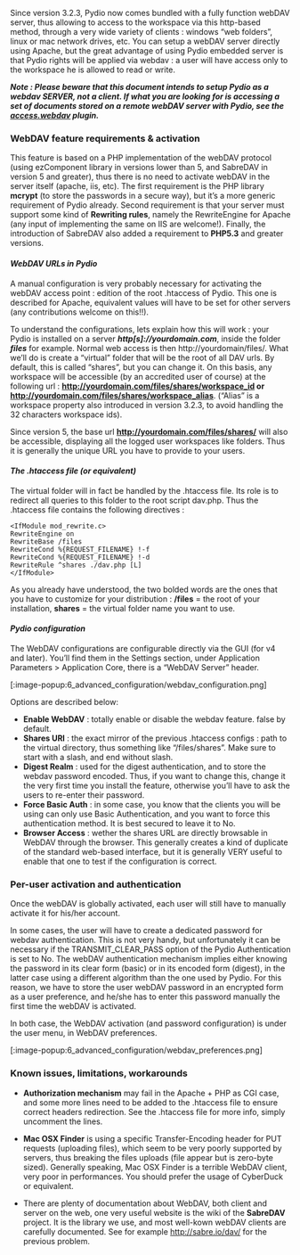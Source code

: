 Since version 3.2.3, Pydio now comes bundled with a fully function webDAV server, thus allowing to access to the workspace via this http-based method, through a very wide variety of clients : windows “web folders”, linux or mac network drives, etc. You can setup a webDAV server directly using Apache, but the great advantage of using Pydio embedded server is that Pydio rights will be applied via webdav : a user will have access only to the workspace he is allowed to read or write.

**_Note : Please beware that this document intends to setup Pydio as a webdav SERVER, not a client. If what you are looking for is accessing a set of documents stored on a remote webDAV server with Pydio, see the [access.webdav](https://pydio.com/en/docs/references/plugins/access/webdav) plugin._**

### WebDAV feature requirements & activation
This feature is based on a PHP implementation of the webDAV protocol (using ezComponent library in versions lower than 5, and SabreDAV in version 5 and greater), thus there is no need to activate webDAV in the server itself (apache, iis, etc). The first requirement is the PHP library **mcrypt** (to store the passwords in a secure way), but it’s a more generic requirement of Pydio already. Second requirement is that your server must support some kind of **Rewriting rules**, namely the RewriteEngine for Apache (any input of implementing the same on IIS are welcome!). Finally, the introduction of SabreDAV also added a requirement to **PHP5.3** and greater versions.

#### _WebDAV URLs in Pydio_

A manual configuration is very probably necessary for activating the webDAV access point : edition of the root .htaccess of Pydio. This one is described for Apache, equivalent values will have to be set for other servers (any contributions welcome on this!!).

To understand the configurations, lets explain how this will work : your Pydio is installed on a server **_http[s]://yourdomain.com_**, inside the folder **_files_** for example. Normal web access is then http://yourdomain/files/. What we’ll do is create a “virtual” folder that will be the root of all DAV urls. By default, this is called “shares”, but you can change it. On this basis, any workspace will be accessible (by an accredited user of course) at the following url : **http://yourdomain.com/files/shares/workspace_id or
http://yourdomain.com/files/shares/workspace_alias**. (“Alias” is a workspace property also introduced in version 3.2.3, to avoid handling the 32 characters workspace ids).

Since version 5, the base url **http://yourdomain.com/files/shares/** will also be accessible, displaying all the logged user workspaces like folders. Thus it is generally the unique URL you have to provide to your users.

#### _The .htaccess file (or equivalent)_

The virtual folder will in fact be handled by the .htaccess file. Its role is to redirect all queries to this folder to the root script dav.php. Thus the .htaccess file contains the following directives :

    <IfModule mod_rewrite.c>
    RewriteEngine on
    RewriteBase /files
    RewriteCond %{REQUEST_FILENAME} !-f
    RewriteCond %{REQUEST_FILENAME} !-d
    RewriteRule ^shares ./dav.php [L]
    </IfModule>


As you already have understood, the two bolded words are the ones that you have to customize for your distribution : **/files** = the root of your installation, **shares** = the virtual folder name you want to use.

#### _Pydio configuration_

The WebDAV configurations are configurable directly via the GUI (for v4 and later). You’ll find them in the Settings section, under Application Parameters > Application Core, there is a “WebDAV Server” header.

[:image-popup:6_advanced_configuration/webdav_configuration.png]



Options are described below:

+ **Enable WebDAV** : totally enable or disable the webdav feature. false by default.
+ **Shares URI** : the exact mirror of the previous .htaccess configs : path to the virtual directory, thus something like “/files/shares”. Make sure to start with a slash, and end without slash.
+ **Digest Realm** : used for the digest authentication, and to store the webdav password encoded. Thus, if you want to change this, change it the very first time you install the feature, otherwise you’ll have to ask the users to re-enter their password.
+ **Force Basic Auth** : in some case, you know that the clients you will be using can only use Basic Authentication, and you want to force this authentication method. It is best secured to leave it to No.
+ **Browser Access** : wether the shares URL are directly browsable in WebDAV through the browser. This generally creates a kind of duplicate of the standard web-based interface, but it is generally VERY useful to enable that one to test if the configuration is correct.

### Per-user activation and authentication
Once the webDAV is globally activated, each user will still have to manually activate it for his/her account.

In some cases, the user will have to create a dedicated password for webdav authentication. This is not very handy, but unfortunately it can be necessary if the TRANSMIT_CLEAR_PASS option of the Pydio Authentication is set to No. The webDAV authentication mechanism implies either knowing the password in its clear form (basic) or in its encoded form (digest), in the latter case using a different algorithm than the one used by Pydio. For this reason, we have to store the user webDAV password in an encrypted form as a user preference, and he/she has to enter this password manually the first time the webDAV is activated.

In both case, the WebDAV activation (and password configuration) is under the user menu, in WebDAV preferences.

[:image-popup:6_advanced_configuration/webdav_preferences.png]

### Known issues, limitations, workarounds

+ **Authorization mechanism** may fail in the Apache + PHP as CGI case, and some more lines need to be added to the .htaccess file to ensure correct headers redirection. See the .htaccess file for more info, simply uncomment the lines.

+ **Mac OSX Finder** is using a specific Transfer-Encoding header for PUT requests (uploading files), which seem to be very poorly supported by servers, thus breaking the files uploads (file appear but is zero-byte sized). Generally speaking, Mac OSX Finder is a terrible WebDAV client, very poor in performances. You should prefer the usage of CyberDuck or equivalent.

+ There are plenty of documentation about WebDAV, both client and server on the web, one very useful website is the wiki of the **SabreDAV** project. It is the library we use, and most well-kown webDAV clients are carefully documented. See for example http://sabre.io/dav/ for the previous problem.
